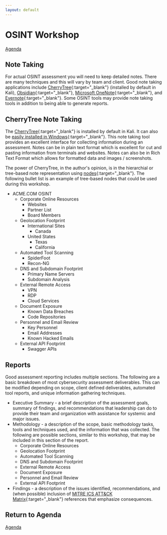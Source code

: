 ```yaml
---
layout: default
---
```


# OSINT Workshop
[Agenda](./index.md)

## Note Taking

For actual OSINT assessment you will need to keep detailed notes. There are many techniques and this will vary by team and client. Good note taking applications include [CherryTree](https://www.giuspen.net/cherrytree/){:target="_blank"} (installed by default in Kali), [Obsidian](https://obsidian.md/){:target="_blank"}, [Microsoft OneNote](https://www.microsoft.com/en-us/microsoft-365/onenote/digital-note-taking-app){:target="_blank"}, and [Evernote](https://evernote.com/){:target="_blank"}. Some OSINT tools may provide note taking tools in addition to being able to generate reports.

## CherryTree Note Taking

The [CherryTree](https://www.giuspen.net/cherrytree/){:target="_blank"} is installed by default in Kali. It can also be [easily installed in Windows](https://giuspen.com/cherrytreemanual/#_windows){:target="_blank"}. This note taking tool provides an excellent interface for collecting information during an assessment. Notes can be in plain text format which is excellent for cut and pasting information from terminals and websites. Notes can also be in Rich Text Format which allows for formatted data and images / screenshots.

The power of CherryTree, in the author's opinion, is in the hierarchial or tree-based note representation using [nodes](https://giuspen.com/cherrytreemanual/#_node_management){:target="_blank"}. The following bullet list is an example of tree-based nodes that could be used during this workshop.

* ACME.COM OSINT
    * Corporate Online Resources
        * Websites
        * Partner List
        * Board Members
    * Geolocation Footprint
        * International Sites
            * Canada
        * United States
            * Texas
            * California
    * Automated Tool Scanning
        * SpiderFoot
        * Recon-NG
    * DNS and Subdomain Footprint
        * Primary Name Servers
        * Subdomain Analysis
    * External Remote Access
        * VPN
        * RDP
        * Cloud Services
    * Document Exposure
        * Known Data Breaches
        * Code Repositories
    * Personnel and Email Review
        * Key Personnel
        * Email Addresses
        * Known Hacked Emails
    * External API Footprint 
        * Swagger APIs

## Reports

Good assessment reporting includes multiple sections. The following are a basic breakdown of most cybersecurity assessment deliverables. This can be modified depending on scope, client defined deliverables, automated tool reports, and unique information gathering techniques.

* Executive Summary - a brief description of the assessment goals, summary of findings, and recommendations that leadership can do to provide their team and organization with assistance for systemic and major issues.
* Methodology - a description of the scope, basic methodology tasks, tools and techniques used, and the information that was collected. The following are possible sections, similar to this workshop, that may be included in this section of the report.
    * Corporate Online Resources
    * Geolocation Footprint
    * Automated Tool Scanning
    * DNS and Subdomain Footprint
    * External Remote Access
    * Document Exposure
    * Personnel and Email Review
    * External API Footprint 
* Findings - a description of the issues identified, recommendations, and (when possible) inclusion of [MITRE ICS ATT&CK Matrix](https://attack.mitre.org/matrices/ics/){:target="_blank"} references that emphasize consequences.

## Return to Agenda
[Agenda](./index.md)